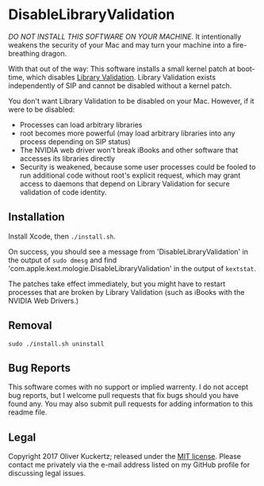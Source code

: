 DisableLibraryValidation
========================

*DO NOT INSTALL THIS SOFTWARE ON YOUR MACHINE.* It intentionally weakens the security of your Mac and may turn your machine into a fire-breathing dragon.

With that out of the way: This software installs a small kernel patch at boot-time, which disables [Library Validation](https://developer.apple.com/library/content/documentation/Security/Conceptual/CodeSigningGuide/Procedures/Procedures.html#//apple_ref/doc/uid/TP40005929-CH4-SW9). Library Validation exists independently of SIP and cannot be disabled without a kernel patch.

You don't want Library Validation to be disabled on your Mac. However, if it were to be disabled:

* Processes can load arbitrary libraries
* root becomes more powerful (may load arbitrary libraries into any process depending on SIP status)
* The NVIDIA web driver won't break iBooks and other software that accesses its libraries directly
* Security is weakened, because some user processes could be fooled to run additional code without root's explicit request, which may grant access to daemons that depend on Library Validation for secure validation of code identity.

Installation
------------

Install Xcode, then `./install.sh`.

On success, you should see a message from 'DisableLibraryValidation' in the output of `sudo dmesg` and find 'com.apple.kext.mologie.DisableLibraryValidation' in the output of `kextstat`.

The patches take effect immediately, but you might have to restart processes that are broken by Library Validation (such as iBooks with the NVIDIA Web Drivers.)

Removal
-------

`sudo ./install.sh uninstall`

Bug Reports
-----------

This software comes with no support or implied warrenty. I do not accept bug reports, but I welcome pull requests that fix bugs should you have found any. You may also submit pull requests for adding information to this readme file.

Legal
-----

Copyright 2017 Oliver Kuckertz; released under the [MIT license](LICENSE). Please contact me privately via the e-mail address listed on my GitHub profile for discussing legal issues.
